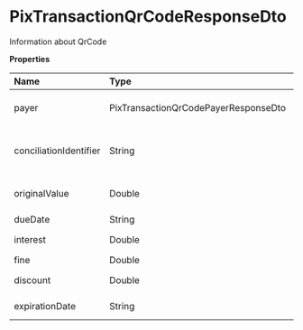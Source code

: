 # PixTransactionQrCodeResponseDto

Information about QrCode

**Properties**

| Name                   | Type                                 | Required | Description                                     |
| :--------------------- | :----------------------------------- | :------- | :---------------------------------------------- |
| payer                  | PixTransactionQrCodePayerResponseDto | ❌       | Information about the payer                     |
| conciliationIdentifier | String                               | ❌       | Unique Pix reconciliation identifier with Asaas |
| originalValue          | Double                               | ❌       | Original transaction value                      |
| dueDate                | String                               | ❌       | Due date                                        |
| interest               | Double                               | ❌       | Interest value                                  |
| fine                   | Double                               | ❌       | Fine value                                      |
| discount               | Double                               | ❌       | Discount amount                                 |
| expirationDate         | String                               | ❌       | Expiration date                                 |

<!-- This file was generated by liblab | https://liblab.com/ -->
